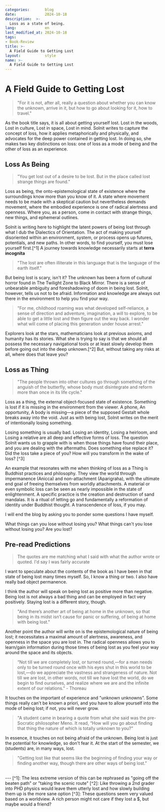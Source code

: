 ```yaml
---
categories:       blog
date:             2024-10-18
description:  >-
  Loss as a state of being.
lang:             en
last_modified_at: 2024-10-18
tags:
- Book-Review
title: >-
  A Field Guide to Getting Lost
layout:           style
name: >-
  A Field Guide to Getting Lost
---
```


# A Field Guide to Getting Lost

> "For it is not, after all, really a question about whether you can know the unknown, arrive in it, but how to go about looking for it, how to travel."

As the book title says, it is all about getting yourself lost. Lost in the woods, Lost in culture, Lost in space, Lost in mind. Solnit writes to capture the concept of loss, how it applies metaphorically and physically, and advocates for the deep power contained in getting lost. In doing so, she makes two key distinctions on loss: one of loss as a mode of being and the other of loss as an experience.

## Loss As Being

> "You get lost out of a desire to be lost. But in the place called lost strange things are found."

Loss as being, the onto-epistemological state of existence where the surroundings know more than you know of it. A state where movement needs to be made with a skeptical caution but nevertheless demands movement, where the embodied experience is one of radical alertness and openness. Where you, as a person, come in contact with strange things, new things, and ephemeral outlines.

Solnit is writing here to highlight the latent powers of being lost through what I dub the Dialectics of Orientation. The act of making yourself disoriented within an environment, system, or process opens up futures, potentials, and new paths. In other words, to find yourself, you must lose yourself first.[^1] A journey towards knowledge necessarily starts at **terra incognita** 

> "The lost are often illiterate in this language that is the language of the earth itself." 

But being lost is scary, isn't it? The unknown has been a form of cultural horror found in The Twilight Zone to Black Mirror. There is a sense of unbearable ambiguity and foreshadowing of doom in being lost. Solnit, however, tells us not to be afraid. Information and knowledge are always out there in the environment to help you find your way. 

> "For me, childhood roaming was what developed self-reliance, a sense of direction and adventure, imagination, a will to explore, to be able to get a little lost and then figure out the way back. I wonder what will come of placing this generation under house arrest."

Explorers look at the stars, mathematicians look at previous axioms, and humanity has its stories. What she is trying to say is that we should all possess the necessary navigational tools or at least slowly develop them before going out into the deep unknown.[^2] But, without taking any risks at all, where does that leave you?

## Loss as Thing

> "The people thrown into other cultures go through something of the anguish of the butterfly, whose body must disintegrate and reform more than once in its life cycle."

Loss as a thing, the external object-focused state of existence. Something is lost if it is missing in the environment from the viewer. A phone, An opportunity, A body is missing—a piece of the supposed Gestalt whole breaks away into the void. Just as with being lost, Solnit writes on the merit of intentionally losing something.

Losing something is usually bad. Losing an identity, Losing a heirloom, and Losing a relative are all deep and effective forms of loss. The question Solnit wants us to grapple with is when those things have found their place, and you are dealing with the aftermaths. Does something else replace it? Did the loss take a piece of you? How will you transform in the wake of loss? [^3]

An example that resonates with me when thinking of loss as a Thing is Buddhist practices and philosophy. They view the world through impermanence (Anicca) and non-attachment (Aparigraha), with the ultimate end goal of freeing themselves from worldly attachments. A material or even symbolic loss can be seen as nearly impossible in the state of enlightenment. A specific practice is the creation and destruction of sand mandalas. It is a ritual of letting go and fundamentally a reformation of identity under Buddhist thought. A transcendence of loss, if you may.

I will end the blog by asking you to ponder some questions I have myself.

What things can you lose without losing you?
What things can't you lose without losing you?
Are you lost? 

## Pre-read Predictions

> The quotes are me matching what I said with what the author wrote or quoted. I'd say I was fairly accurate

I want to speculate about the contents of the book as I have been in that state of being lost many times myself. So, I know a thing or two. I also have really bad object permanence.

I think the author will speak on being lost as positive more than negative. Being lost is not always a bad thing and can be employed in fact very positively. Staying lost is a different story, though.

> "And there’s another art of being at home in the unknown, so that being in its midst isn’t cause for panic or suffering, of being at home with being lost."

Another point the author will write on is the epistemological nature of being lost; it necessitates a maximal amount of alertness, awareness, and openness in the space you are lost in. The radical openness allows you to learn/gain information during those times of being lost as you feel your way around the space and its objects. 

> “Not till we are completely lost, or turned round,—for a man needs only to be turned round once with his eyes shut in this world to be lost,—do we appreciate the vastness and strangeness of nature. Not till we are lost, in other words, not till we have lost the world, do we begin to find ourselves, and realize where we are and the infinite extent of our relations.” - Thoreau

It touches on the important of experience and "unknown unknowns". Some things really can't be known a priori, and you have to allow yourself into the mode of being lost; if not, you will never grow.

> "A student came in bearing a quote from what she said was the pre-Socratic philosopher Meno. It read, “How will you go about finding that thing the nature of which is totally unknown to you?"

In essence, it touches on not being afraid of the unknown. Being lost is just the potential for knowledge, so don't fear it. At the start of the semester, we (students) are, in many ways, lost.

> "Getting lost like that seems like the beginning of finding your way or finding another way, though there are other ways of being lost."

<br/>
---
[^1]: The less extreme version of this can be rephrased as "going off the beaten path" or "taking the scenic route"
[^2]: Like throwing a 2nd grader into PHD physics would leave them utterly lost and how slowly building them up is the more sane option
[^3]: These questions seem very valued based on a worldview. A rich person might not care if they lost a $, but maybe would a friend?
